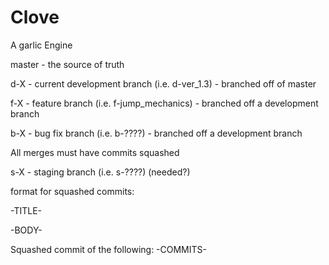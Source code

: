 # Clove
A garlic Engine

master - the source of truth

d-X - current development branch (i.e. d-ver_1.3) - branched off of master

f-X - feature branch (i.e. f-jump_mechanics) - branched off a development branch

b-X - bug fix branch (i.e. b-????) - branched off a development branch

All merges must have commits squashed

s-X - staging branch (i.e. s-????) (needed?)


format for squashed commits:

-TITLE-
  
-BODY-
 
Squashed commit of the following:
-COMMITS-
